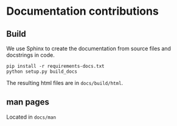 # Documentation contributions

## Build

We use Sphinx to create the documentation from source files and docstrings in code.

    pip install -r requirements-docs.txt
    python setup.py build_docs

The resulting html files are in `docs/build/html`.

## man pages

Located in `docs/man`
